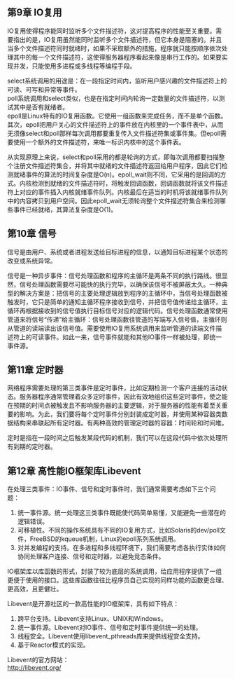 ## 第9章 IO复用

IO复用使得程序能同时监听多个文件描述符，这对提高程序的性能至关重要。需要指出的是，IO复用虽然能同时监听多个文件描述符，但它本身是阻塞的。并且当多个文件描述符同时就绪时，如果不采取额外的措施，程序就只能按顺序依次处理其中的每一个文件描述符，这使得服务器程序看起来像是串行工作的。如果要实现并发，只能使用多进程或多线程等编程手段。

select系统调用的用途是：在一段指定时间内，监听用户感兴趣的文件描述符上的可读、可写和异常等事件。  
poll系统调用和select类似，也是在指定时间内轮询一定数量的文件描述符，以测试其中是否有就绪者。  
epoll是Linux特有的IO复用函数。它使用一组函数来完成任务，而不是单个函数。其次，epoll把用户关心的文件描述符上的事件放在内核里的一个事件表中，从而无须像select和poll那样每次调用都要重复传入文件描述符集或事件集。但epoll需要使用一个额外的文件描述符，来唯一标识内核中的这个事件表。

从实现原理上来说，select和poll采用的都是轮询的方式，即每次调用都要扫描整个注册文件描述符集合，并将其中就绪的文件描述符返回给用户程序，因此它们检测就绪事件的算法的时间复杂度是O(n)。epoll\_wait则不同，它采用的是回调的方式。内核检测到就绪的文件描述符时，将触发回调函数，回调函数就将该文件描述符上对应的事件插入内核就绪事件队列。内核最后在适当的时机将该就绪事件队列中的内容拷贝到用户空间。因此epoll\_wait无须轮询整个文件描述符集合来检测哪些事件已经就绪，其算法复杂度是O(1)。

## 第10章 信号

信号是由用户、系统或者进程发送给目标进程的信息，以通知目标进程某个状态的改变或系统异常。

信号是一种异步事件：信号处理函数和程序的主循环是两条不同的执行路线。很显然，信号处理函数需要尽可能快的执行完毕，以确保该信号不被屏蔽太久。一种典型的解决方案是：把信号的主要处理逻辑放到程序的主循环中，当信号处理函数被触发时，它只是简单的通知主循环程序接收到信号，并把信号值传递给主循环，主循环再根据接收到的信号值执行目标信号对应的逻辑代码。信号处理函数通常使用管道来将信号“传递”给主循环：信号处理函数往管道的写端写入信号值，主循环则从管道的读端读出该信号值。需要使用IO复用系统调用来监听管道的读端文件描述符上的可读事件。如此一来，信号事件就能和其他IO事件一样被处理，即统一事件源。

## 第11章 定时器

网络程序需要处理的第三类事件是定时事件，比如定期检测一个客户连接的活动状态。服务器程序通常管理着众多定时事件，因此有效地组织这些定时事件，使之能在预期的时间点被触发且不影响服务器的主要逻辑，对于服务器的性能有着至关重要的影响。为此，我们要将每个定时事件分别封装成定时器，并使用某种容器类数据结构来串联起所有定时器。有两种高效的管理定时器的容器：时间轮和时间堆。

定时是指在一段时间之后触发某段代码的机制，我们可以在这段代码中依次处理所有到期的定时器。

## 第12章 高性能IO框架库Libevent

在处理三类事件：IO事件、信号和定时事件时，我们通常需要考虑如下三个问题：
1. 统一事件源。统一处理这三类事件既能使代码简单易懂，又能避免一些潜在的逻辑错误。
2. 可移植性。不同的操作系统具有不同的IO复用方式，比如Solaris的dev/poll文件，FreeBSD的kqueue机制，Linux的epoll系列系统调用。
3. 对并发编程的支持。在多进程和多线程环境下，我们需要考虑各执行实体如何协同处理客户连接、信号和定时器，以避免竞态条件。

IO框架库以库函数的形式，封装了较为底层的系统调用，给应用程序提供了一组更便于使用的接口。这些库函数往往比程序员自己实现的同样功能的函数更合理、更高效，且更健壮。

Libevent是开源社区的一款高性能的IO框架库，具有如下特点：
1. 跨平台支持。Libevent支持Linux、UNIX和Windows。
2. 统一事件源。Libevent对IO事件、信号和定时事件提供统一的处理。
3. 线程安全。Libevent使用libevent_pthreads库来提供线程安全支持。
4. 基于Reactor模式的实现。

Libevent的官方网站：  
http://libevent.org/
